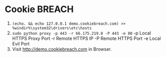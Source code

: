Cookie BREACH
============

1. `(echo. && echo 127.0.0.1 demo.cookiebreach.com) >> %windir%\system32\drivers\etc\hosts`
2. `sudo python proxy -p 443 -r 66.175.219.8 -P 443 -e 80`
      -p  Local HTTPS Proxy Port
      -r  Remote HTTPS IP
      -P  Remote HTTPS Port
      -e  Local Evil Port
3. Visit http://demo.cookiebreach.com in Browser.
